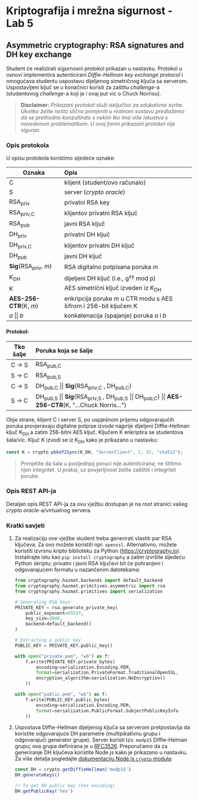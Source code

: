 # **Kriptografija i mrežna sigurnost - Lab 5**

## Asymmetric cryptography: RSA signatures and DH key exchange

Student će realizirati sigurnosni protokol prikazan u nastavku. Protokol u osnovi implementira autenticirani _Diffie-Hellman key exchange protocol_ i omogućava studentu uspostavu dijeljenog simetričnog ključa sa serverom. Uspostavljeni ključ se u konačnici koristi za zaštitu _challenge_-a (studentovog _challenge_-a koji je i ovaj put vic o Chuck Norrisu).

> **Disclaimer:** _Prikazani protokol služi isključivo za edukativne svrhe. Ukoliko želite nešto slično primjeniti u realnom sustavu predlažemo da se prethodno konzultirate s nekim tko ima više iskustva s navedenom problematikom. U ovoj formi prikazani protokol nije siguran._

### Opis protokola

U opisu protokola koristimo sljedeće oznake:

| Oznaka                                 | Opis                                                              |
| -------------------------------------- | :---------------------------------------------------------------- |
| C                                      | klijent (student/ovo računalo)                                    |
| S                                      | server (_crypto oracle_)                                          |
| RSA<sub>priv</sub>                     | privatni RSA key                                                  |
| RSA<sub>priv,C</sub>                   | klijentov privatni RSA ključ                                      |
| RSA<sub>pub</sub>                      | javni RSA ključ                                                   |
| DH<sub>priv</sub>                      | privatni DH ključ                                                 |
| DH<sub>priv,C</sub>                    | klijentov privatni DH ključ                                       |
| DH<sub>pub</sub>                       | javni DH ključ                                                    |
| **Sig**(RSA<sub>priv</sub></sub>, _m_) | RSA digitalno potpisana poruka _m_                                |
| K<sub>DH</sub>                         | dijeljeni DH ključ (i.e., g<sup>xy</sup> mod p)                   |
| K                                      | AES simetrični ključ izveden iz K<sub>DH</sub>                    |
| **AES-256-CTR**(K, _m_)                | enkripcija poruke _m_ u CTR modu s AES šifrom i 256-bit ključem K |
| _a_ \|\| _b_                           | konkatenacija (spajanje) poruka _a_ i _b_                         |

#### Protokol:

| Tko šalje  | Poruka koja se šalje                                                                                                                                   |
| :--------: | :----------------------------------------------------------------------------------------------------------------------------------------------------- |
| C &rarr; S | RSA<sub>pub,C</sub>                                                                                                                                    |
| S &rarr; C | RSA<sub>pub,S</sub>                                                                                                                                    |
| C &rarr; S | DH<sub>pub,C</sub> \|\| **Sig**(RSA<sub>priv,C</sub></sub> , DH<sub>pub,C</sub>)                                                                       |
| S &rarr; C | DH<sub>pub,S</sub> \|\| **Sig**(RSA<sub>priv,S</sub></sub> , DH<sub>pub,S</sub> \|\| DH<sub>pub,C</sub>) \|\| **AES-256-CTR**(K, "...Chuck Norris...") |

Obje strane, klijent C i server S, po uspješnom prijemu odgovarajućih poruka provjeravaju digitalne potpise izvode najprije dijeljeni Diffie-Hellman ključ K<sub>DH</sub> a zatim 256-bitni AES ključ. Ključem K enkriptira se studentova šala/vic. Ključ K izvodi se iz K<sub>DH</sub> kako je prikazano u nastavku:

```js
const K = crypto.pbkdf2Sync(K_DH, "ServerClient", 1, 32, "sha512");
```

> Primjetite da šala u posljednjoj poruci nije autenticirana; ne štitimo njen integritet. U praksi, uz povjerljivost želite zaštititi i integritet poruke.

### Opis REST API-ja

Detaljan opis REST API-ja za ovu vježbu dostupan je na _root_ stranici vašeg _crypto oracle_-a/virtualnog servera.

### Kratki savjeti

1. Za realizaciju ove vježbe student treba generirati vlastiti par RSA ključeva. Za ovo možete koristiti npr. `openssl`. Alternativno, možete koristiti izvrsnu kripto biblioteku za Python (https://cryptography.io). Instalirajte istu kao `pip install cryptography` a zatim izvršite sljedeću Python skriptu; privatni i javni RSA ključevi bit će pohranjeni i odgovarajućem formatu u nazančenim datotekama:

   ```Python
   from cryptography.hazmat.backends import default_backend
   from cryptography.hazmat.primitives.asymmetric import rsa
   from cryptography.hazmat.primitives import serialization

   # Generating RSA keys
   PRIVATE_KEY = rsa.generate_private_key(
       public_exponent=65537,
       key_size=2048,
       backend=default_backend()
   )

   # Extracting a public key
   PUBLIC_KEY = PRIVATE_KEY.public_key()

   with open("private.pem", "wb") as f:
       f.write(PRIVATE_KEY.private_bytes(
           encoding=serialization.Encoding.PEM,
           format=serialization.PrivateFormat.TraditionalOpenSSL,
           encryption_algorithm=serialization.NoEncryption()
       ))

   with open("public.pem", "wb") as f:
       f.write(PUBLIC_KEY.public_bytes(
           encoding=serialization.Encoding.PEM,
           format=serialization.PublicFormat.SubjectPublicKeyInfo
       ))
   ```

2. Uspostava Diffie-Hellman dijeljenog ključa sa serverom pretpostavlja da koristite odgovarajuće DH parametre (multipikativnu grupu i odgovarajući generator grupe). Server koristi tzv. `modp15` Diffie-Helman grupu; ova grupa definirana je u [RFC3526](https://www.rfc-editor.org/rfc/rfc3526.txt). Preporučamo da za generiranje DH ključeva koristite Node.js kako je prikazano u nastavku. Za više detalja pogledajte [dokumentaciju Node.js `crypto` modula](https://nodejs.org/api/crypto.html#crypto_crypto_getdiffiehellman_groupname):

   ```JavaScript
   const DH = crypto.getDiffieHellman('modp15')
   DH.generateKeys()

   // To get DH public key (hex encoding)
   DH.getPublicKey('hex')
   ```
